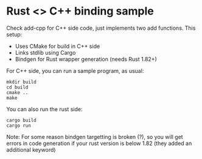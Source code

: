 # Rust <> C++ binding sample

Check add-cpp for C++ side code, just implements two add functions. This setup:
- Uses CMake for build in C++ side
- Links stdlib using Cargo
- Bindgen for Rust wrapper generation (needs Rust 1.82+)

For C++ side, you can run a sample program, as usual:

~~~~
mkdir build
cd build
cmake ..
make
~~~~

You can also run the rust side:

~~~~
cargo build
cargo run
~~~~

Note: For some reason bindgen targetting is broken (?), so you will get errors
in code generation if your rust version is below 1.82 (they added an additional keyword)